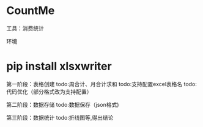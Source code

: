 # CountMe
工具：消费统计

环境
# pip install xlsxwriter

第一阶段：表格创建
todo:周合计、月合计求和
todo:支持配置excel表格名
todo:代码优化（部分格式改为支持配置）

第二阶段：数据存储
todo:数据保存（json格式)

第三阶段：数据统计
todo:折线图等,得出结论